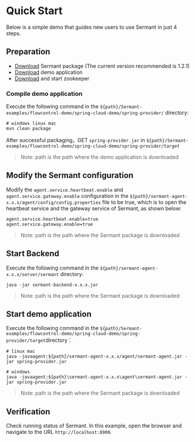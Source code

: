 # Quick Start

Below is a simple demo that guides new users to use Sermant in just 4 steps.

## Preparation

- [Download](https://github.com/huaweicloud/Sermant/releases/download/v1.2.1/sermant-1.2.1.tar.gz) Sermant package 
  (The current version recommended is 1.2.1)
- [Download](https://github.com/huaweicloud/Sermant-examples/tree/main/flowcontrol-demo/spring-cloud-demo/spring-provider) demo application
- [Download](https://zookeeper.apache.org/releases#download) and start zookeeper

### Compile demo application

Execute the following command in the `${path}/Sermant-examples/flowcontrol-demo/spring-cloud-demo/spring-provider/` directory:

```shell
# windows linux mac
mvn clean package
```

After successful packaging，GET `spring-provider.jar` in `${path}/Sermant-examples/flowcontrol-demo/spring-cloud-demo/spring-provider/target`

> Note: path is the path where the demo application is downloaded

## Modify the Sermant configuration

Modify the `agent.service.heartbeat.enable` and `agent.service.gateway.enable` configuration in the `${path}/sermant-agent-x.x.x/agent/config/config.properties` file to be true, which is to open the heartbeat service and the gateway service of Sermant, as shown below:

```properties
agent.service.heartbeat.enable=true
agent.service.gateway.enable=true
```
> Note: path is the path where the Sermant package is downloaded

## Start Backend

Execute the following command in the `${path}/sermant-agent-x.x.x/server/sermant` directory:

```shell
java -jar sermant-backend-x.x.x.jar
```

> Note: path is the path where the Sermant package is downloaded

## Start demo application

Execute the following command in the `${path}/Sermant-examples/flowcontrol-demo/spring-cloud-demo/spring-provider/target`directory：

```shell
# linux mac
java -javaagent:${path}/sermant-agent-x.x.x/agent/sermant-agent.jar -jar spring-provider.jar

# windows
java -javaagent:${path}\sermant-agent-x.x.x\agent\sermant-agent.jar -jar spring-provider.jar
```

> Note: path is the path where the Sermant package is downloaded

## Verification

Check running status of Sermant. In this example, open the browser and navigate to the URL `http://localhost:8900`.

<MyImage src="/docs-img/backend_sermant_info.jpg"></MyImage>